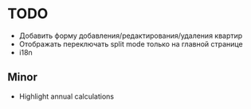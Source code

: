 TODO
====

- Добавить форму добавления/редактирования/удаления квартир
- Отображать переключать split mode только на главной странице
- i18n

## Minor

- Highlight annual calculations
